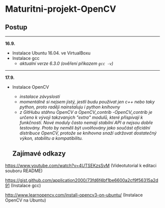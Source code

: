 # Maturitni-projekt-OpenCV

## Postup
---
**16.9.**
* Instalace Ubuntu 16.04. ve VirtualBoxu
* Instalace gcc
  - *aktualní verze 6.3.0 (ověření příkazem `gcc -v`)*
---  
**17.9.**
* Instalace OpenCV
  - *instalace závyslostí*
  - *momentálně si nejsem jistý, jestli budu používat jen c++ nebo taky python, proto raději nainstaluju i python knihovny*
  - *z GitHubu stáhnu OpenCV a OpenCV_contrib*
  -*OpenCV_contrib je určeno k vývoji takzvaných "extra" modulů, které přispívají k funkčnosti. Nové moduly často nemají stabilní API a nejsou dobře testovány. Proto by neměli být uvolňovány jako součást oficiální distribuce OpenCV, protože se knihovna snaží udržovat dostatečný výkon, stabilitu a kompatibilitu.*
    
  ## Zajímavé odkazy 
https://www.youtube.com/watch?v=4UTSEKzsSvM (Videotutorial k editaci souboru README)

https://gist.github.com/application2000/73fd6f4bf1be6600a2cf9f56315a2d91 (Instalace gcc)

http://www.learnopencv.com/install-opencv3-on-ubuntu/ (Instalace OpenCV na Ubuntu)

